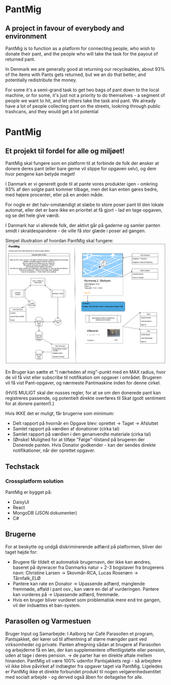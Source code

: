 # PantMig
## A project in favour of everybody and environment

PantMig is to function as a platform for connecting people, who wish to donate their pant, and the people who will take the task for the payout of returned pant. 

In Denmark we are generally good at returning our recycleables, about 93% of the items with Pants gets returned, but we an do that better, and potentially redistribute the money. 

For some it's a semi-grand task to get two bags of pant down to the local machine, or for some, it's just not a priority to do themselves - a segment of people we want to hit, and let others take the task and pant. 
We already have a lot of people collecting pant on the streets, lookring through public trashcans, and they would get a lot potential 





# PantMig
## Et projekt til fordel for alle og miljøet!


PantMig skal fungere som en platform til at forbinde de folk der ønsker at donere deres pant (eller bare gerne vil slippe for opgaven selv), og dem hvor pengene kan betyde meget! 

I Danmark er vi generelt gode til at pante vores produkter igen - omkring 93% af den solgte pant kommer tilbage, men det kan enten gøres bedre, med højere procenter, eller på en anden måde. 

For nogle er det halv-omstændigt at slæbe to store poser pant til den lokale automat, eller det er bare ikke en prioritet at få gjort - lad en tage opgaven, og se det hele give værdi. 


I Danmark har vi allerede folk, der aktivt går på gaderne og samler panten smidt i skraldespandene - de ville få stor glæde i poser ad gangen. 

Simpel illustration af hvordan PantMig skal fungere: 
![alt text](https://github.com/Rosenorn-Solutions/PantMig/blob/main/Documentation/Models/PantMigUsecasePeterSara.png "Simpel forklaring.")


En Bruger kan sætte et "I nærheden af mig"-punkt med en MAX radius, hvor de vil få vist eller subscribe til notifikation om opgaver i området. 
Brugeren vil få vist Pant-opgaver, og nærmeste Pantmaskine inden for denne cirkel. 

(HVIS MULIGT skal der nusses regler, for at se om den donerede pant kan registreres passende, og potentielt direkte overføres til Skat (godt sentiment for at donere panten!).)


Hvis IKKE det er muligt, får brugerne som minimum:
   - Delt rapport på hvornår en Opgave blev:  oprettet -> Taget -> Afsluttet 
   - Samlet rapport på værdien af donationer (cirka tal)
   - Samlet rapport på værdien i den genanvendte materiale (cirka tal)
   - (Ønske) Mulighed for at tilføje "Følge"-tilstand på brugeren der Donerede panten. Hvis Donator godkender - kan der sendes direkte notifikationer, når der oprettet opgaver.


## Techstack
### Crossplatform solution
PantMig er bygget på: 
   - DaisyUI
   - React
   - MongoDB (JSON dokumenter)
   - C# 

## Brugerne
For at beskytte og undgå diskriminerende adfærd på platformen, bliver der taget højde for: 
   - Brugere får tildelt et automatisk brugernavn, der ikke kan ændres, baseret på dyreracer fra Danmarks natur + 2-3 bogstaver fra brugerens navn: Christine Larsen -> Skovmår-RCA, Lucas Rosenørn -> Tårnfalk_ELØ
   - Pantere kan rate en Donator -> Upassende adfærd, manglende fremmøde, affald i pant osv., kan være en del af vurderingen. Pantere kan vurderes på -> Upassende adfærd, fremmøde.
   - Hvis en bruger bliver vurderet som problematisk mere end tre gangen, vil der indsættes et ban-system. 

## Parasollen og Varmestuen
Bruger Input og Samarbejde: 
I Aalborg har Café Parasollen et program, Pantsjakket, der kører ud til afhentning af større mængder pant ved virksomheder og private. 
Panten afregning sådan at brugere af Parasollen og arbejderne få en løn, der kan supplementere offentligstøtte eller pension, uden at tage i deres pension. 
-> de parter har en direkte aftale mellem hinanden. 
PantMig vil være 100% udenfor Pantsjakkets regi - så arbejdere vil ikke blive påvirket af indtægter fra opgaver taget via PantMig. 
Ligeledes er PantMig ikke et direkte forbundet produkt til nogen velgørenhedsentitet med socialt arbejde - og derved også åben for deltagelse for alle. 





